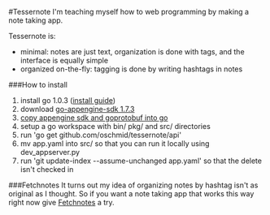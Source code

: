 #Tessernote
I'm teaching myself how to web programming by making a note taking app.

Tessernote is:
- minimal: notes are just text, organization is done with tags, and the interface is equally simple
- organized on-the-fly: tagging is done by writing hashtags in notes

###How to install
1. install go 1.0.3 ([install guide](http://golang.org/doc/install))
2. download [go-appengine-sdk 1.7.3](https://developers.google.com/appengine/downloads#Google_App_Engine_SDK_for_Go)
3. [copy appengine sdk and goprotobuf into go](http://stackoverflow.com/questions/11286534/test-cases-for-go-and-appengine)
4. setup a go workspace with bin/ pkg/ and src/ directories
5. run 'go get github.com/oschmid/tessernote/api'
6. mv app.yaml into src/ so that you can run it locally using dev_appserver.py
7. run 'git update-index --assume-unchanged app.yaml' so that the delete isn't checked in

###Fetchnotes
It turns out my idea of organizing notes by hashtag isn't as original as I thought. So if you want a note taking app
that works this way right now give [Fetchnotes](http://www.fetchnotes.com/) a try.
